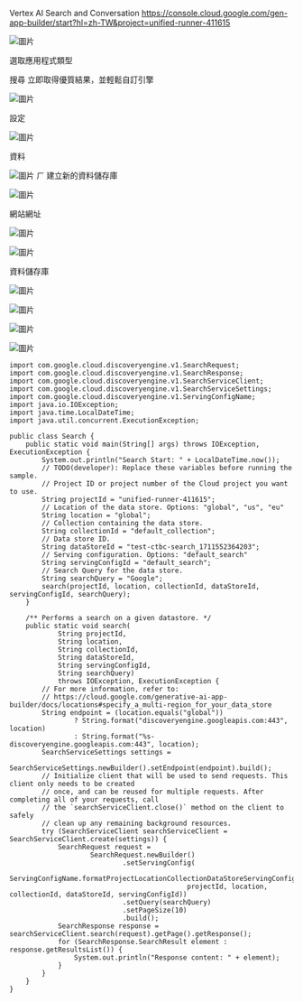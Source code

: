 Vertex AI Search and Conversation
https://console.cloud.google.com/gen-app-builder/start?hl=zh-TW&project=unified-runner-411615

![圖片](https://github.com/comtw2005/GoogleCLI/assets/46416652/be9aa936-7391-4871-846a-bb6a8430a91c)

選取應用程式類型

搜尋
立即取得優質結果，並輕鬆自訂引擎

![圖片](https://github.com/comtw2005/GoogleCLI/assets/46416652/6359e744-bcee-4a8b-8c83-85dbb3d30c29)

設定

![圖片](https://github.com/comtw2005/GoogleCLI/assets/46416652/774459c3-190d-4d81-8f4e-626fbfcbcf95)

資料

![圖片](https://github.com/comtw2005/GoogleCLI/assets/46416652/36cddeb0-b879-4c49-9a53-ac4b6cfb10a5)
ㄏ
建立新的資料儲存庫

![圖片](https://github.com/comtw2005/GoogleCLI/assets/46416652/ca7ae10a-56c2-4906-a6fa-6c7472887a40)

網站網址

![圖片](https://github.com/comtw2005/GoogleCLI/assets/46416652/66f59eda-7524-4e4f-b9f1-3ffb0ad01a35)

![圖片](https://github.com/comtw2005/GoogleCLI/assets/46416652/b760edbb-7d06-40cb-a35b-6da611e89c2e)

資料儲存庫

![圖片](https://github.com/comtw2005/GoogleCLI/assets/46416652/842006bb-360a-4590-8689-4718e173d927)

![圖片](https://github.com/comtw2005/GoogleCLI/assets/46416652/b13266fd-93cc-4216-9224-98001d624d9f)

![圖片](https://github.com/comtw2005/GoogleCLI/assets/46416652/b1d06c1a-9978-4dd2-afe6-e65b8fc7cf41)



![圖片](https://github.com/comtw2005/GoogleCLI/assets/46416652/f3c7d968-3612-4a48-bcce-fc81c316c9ca)

```
import com.google.cloud.discoveryengine.v1.SearchRequest;
import com.google.cloud.discoveryengine.v1.SearchResponse;
import com.google.cloud.discoveryengine.v1.SearchServiceClient;
import com.google.cloud.discoveryengine.v1.SearchServiceSettings;
import com.google.cloud.discoveryengine.v1.ServingConfigName;
import java.io.IOException;
import java.time.LocalDateTime;
import java.util.concurrent.ExecutionException;

public class Search {
    public static void main(String[] args) throws IOException, ExecutionException {
        System.out.println("Search Start: " + LocalDateTime.now());
        // TODO(developer): Replace these variables before running the sample.
        // Project ID or project number of the Cloud project you want to use.
        String projectId = "unified-runner-411615";
        // Location of the data store. Options: "global", "us", "eu"
        String location = "global";
        // Collection containing the data store.
        String collectionId = "default_collection";
        // Data store ID.
        String dataStoreId = "test-ctbc-search_1711552364203";
        // Serving configuration. Options: "default_search"
        String servingConfigId = "default_search";
        // Search Query for the data store.
        String searchQuery = "Google";
        search(projectId, location, collectionId, dataStoreId, servingConfigId, searchQuery);
    }

    /** Performs a search on a given datastore. */
    public static void search(
            String projectId,
            String location,
            String collectionId,
            String dataStoreId,
            String servingConfigId,
            String searchQuery)
            throws IOException, ExecutionException {
        // For more information, refer to:
        // https://cloud.google.com/generative-ai-app-builder/docs/locations#specify_a_multi-region_for_your_data_store
        String endpoint = (location.equals("global"))
                ? String.format("discoveryengine.googleapis.com:443", location)
                : String.format("%s-discoveryengine.googleapis.com:443", location);
        SearchServiceSettings settings =
                SearchServiceSettings.newBuilder().setEndpoint(endpoint).build();
        // Initialize client that will be used to send requests. This client only needs to be created
        // once, and can be reused for multiple requests. After completing all of your requests, call
        // the `searchServiceClient.close()` method on the client to safely
        // clean up any remaining background resources.
        try (SearchServiceClient searchServiceClient = SearchServiceClient.create(settings)) {
            SearchRequest request =
                    SearchRequest.newBuilder()
                            .setServingConfig(
                                    ServingConfigName.formatProjectLocationCollectionDataStoreServingConfigName(
                                            projectId, location, collectionId, dataStoreId, servingConfigId))
                            .setQuery(searchQuery)
                            .setPageSize(10)
                            .build();
            SearchResponse response = searchServiceClient.search(request).getPage().getResponse();
            for (SearchResponse.SearchResult element : response.getResultsList()) {
                System.out.println("Response content: " + element);
            }
        }
    }
}
```


























